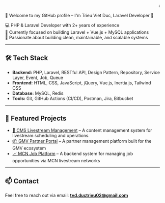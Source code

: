 <marquee>🔥 Passionate Laravel Developer | Vue.js | Redis | Clean Code Enthusiast 🔥</marquee>

👋 Welcome to my GitHub profile – I'm Trieu Viet Duc, Laravel Developer 🚀

💻 PHP & Laravel Developer with 2+ years of experience  
🚀 Currently focused on building Laravel + Vue.js + MySQL applications  
🔭 Passionate about building clean, maintainable, and scalable systems

---

## 🛠 Tech Stack

- **Backend:** PHP, Laravel, RESTful API, Design Pattern, Repository, Service Layer, Event, Job, Queue
- **Frontend:** HTML, CSS, JavaScript, jQuery, Vue.js, Inertia.js, Tailwind CSS
- **Database:** MySQL, Redis
- **Tools:** Git, GitHub Actions (CI/CD), Postman, Jira, Bitbucket

---

## 📌 Featured Projects

- [🛒 CMS Livestream Management](https://cms.gmv.vn/) – A content management system for livestream scheduling and operations
- [📦 GMV Partner Portal](https://gmv.vn/) – A partner management platform built for the GMV ecosystem
- [📈 MCN Job Platform](https://mcn.gmv.vn/) – A backend system for managing job opportunities via MCN livestream networks

---

## 📫 Contact

Feel free to reach out via email: **tvd.ductrieu02@gmail.com**
